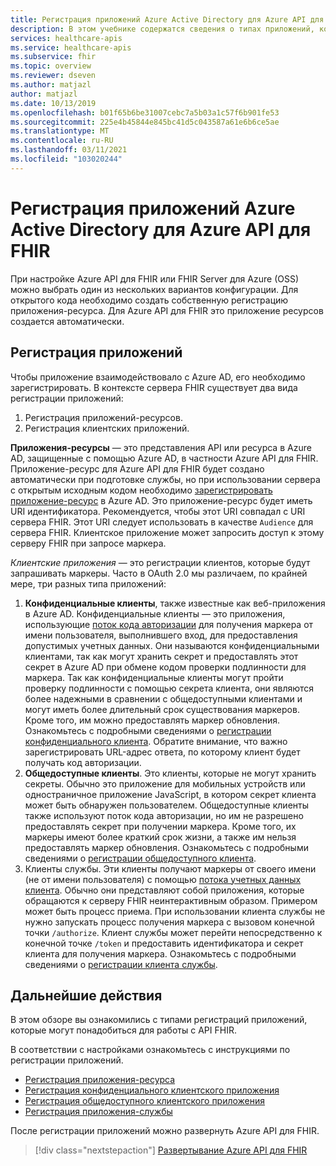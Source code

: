```yaml
---
title: Регистрация приложений Azure Active Directory для Azure API для FHIR
description: В этом учебнике содержатся сведения о типах приложений, которые необходимо зарегистрировать для Azure API для FHIR и FHIR Server для Azure.
services: healthcare-apis
ms.service: healthcare-apis
ms.subservice: fhir
ms.topic: overview
ms.reviewer: dseven
ms.author: matjazl
author: matjazl
ms.date: 10/13/2019
ms.openlocfilehash: b01f65b6be31007cebc7a5b03a1c57f6b901fe53
ms.sourcegitcommit: 225e4b45844e845bc41d5c043587a61e6b6ce5ae
ms.translationtype: MT
ms.contentlocale: ru-RU
ms.lasthandoff: 03/11/2021
ms.locfileid: "103020244"
---
```

# <a name="register-the-azure-active-directory-apps-for-azure-api-for-fhir"></a>Регистрация приложений Azure Active Directory для Azure API для FHIR

При настройке Azure API для FHIR или FHIR Server для Azure (OSS) можно выбрать один из нескольких вариантов конфигурации. Для открытого кода необходимо создать собственную регистрацию приложения-ресурса. Для Azure API для FHIR это приложение ресурсов создается автоматически.

## <a name="application-registrations"></a>Регистрация приложений

Чтобы приложение взаимодействовало с Azure AD, его необходимо зарегистрировать. В контексте сервера FHIR существует два вида регистрации приложений:

1. Регистрация приложений-ресурсов.
1. Регистрация клиентских приложений.

**Приложения-ресурсы** — это представления API или ресурса в Azure AD, защищенные с помощью Azure AD, в частности Azure API для FHIR. Приложение-ресурс для Azure API для FHIR будет создано автоматически при подготовке службы, но при использовании сервера с открытым исходным кодом необходимо [зарегистрировать приложение-ресурс](register-resource-azure-ad-client-app.md) в Azure AD. Это приложение-ресурс будет иметь URI идентификатора. Рекомендуется, чтобы этот URI совпадал с URI сервера FHIR. Этот URI следует использовать в качестве `Audience` для сервера FHIR. Клиентское приложение может запросить доступ к этому серверу FHIR при запросе маркера.

*Клиентские приложения* — это регистрации клиентов, которые будут запрашивать маркеры. Часто в OAuth 2.0 мы различаем, по крайней мере, три разных типа приложений:

1. **Конфиденциальные клиенты**, также известные как веб-приложения в Azure AD. Конфиденциальные клиенты — это приложения, использующие [поток кода авторизации](../../active-directory/azuread-dev/v1-protocols-oauth-code.md) для получения маркера от имени пользователя, выполнившего вход, для предоставления допустимых учетных данных. Они называются конфиденциальными клиентами, так как могут хранить секрет и предоставлять этот секрет в Azure AD при обмене кодом проверки подлинности для маркера. Так как конфиденциальные клиенты могут пройти проверку подлинности с помощью секрета клиента, они являются более надежными в сравнении с общедоступными клиентами и могут иметь более длительный срок существования маркеров. Кроме того, им можно предоставлять маркер обновления. Ознакомьтесь с подробными сведениями о [регистрации конфиденциального клиента](register-confidential-azure-ad-client-app.md). Обратите внимание, что важно зарегистрировать URL-адрес ответа, по которому клиент будет получать код авторизации.
1. **Общедоступные клиенты**. Это клиенты, которые не могут хранить секреты. Обычно это приложение для мобильных устройств или одностраничное приложение JavaScript, в котором секрет клиента может быть обнаружен пользователем. Общедоступные клиенты также используют поток кода авторизации, но им не разрешено предоставлять секрет при получении маркера. Кроме того, их маркеры имеют более краткий срок жизни, а также им нельзя предоставлять маркер обновления. Ознакомьтесь с подробными сведениями о [регистрации общедоступного клиента](register-public-azure-ad-client-app.md).
1. Клиенты службы. Эти клиенты получают маркеры от своего имени (не от имени пользователя) с помощью [потока учетных данных клиента](../../active-directory/azuread-dev/v1-oauth2-client-creds-grant-flow.md). Обычно они представляют собой приложения, которые обращаются к серверу FHIR неинтерактивным образом. Примером может быть процесс приема. При использовании клиента службы не нужно запускать процесс получения маркера с вызовом конечной точки `/authorize`. Клиент службы может перейти непосредственно к конечной точке `/token` и предоставить идентификатора и секрет клиента для получения маркера. Ознакомьтесь с подробными сведениями о [регистрации клиента службы](register-service-azure-ad-client-app.md).

## <a name="next-steps"></a>Дальнейшие действия

В этом обзоре вы ознакомились с типами регистраций приложений, которые могут понадобиться для работы с API FHIR.

В соответствии с настройками ознакомьтесь с инструкциями по регистрации приложений.

* [Регистрация приложения-ресурса](register-resource-azure-ad-client-app.md)
* [Регистрация конфиденциального клиентского приложения](register-confidential-azure-ad-client-app.md)
* [Регистрация общедоступного клиентского приложения](register-public-azure-ad-client-app.md)
* [Регистрация приложения-службы](register-service-azure-ad-client-app.md)

После регистрации приложений можно развернуть Azure API для FHIR.

>[!div class="nextstepaction"]
>[Развертывание Azure API для FHIR](fhir-paas-powershell-quickstart.md)